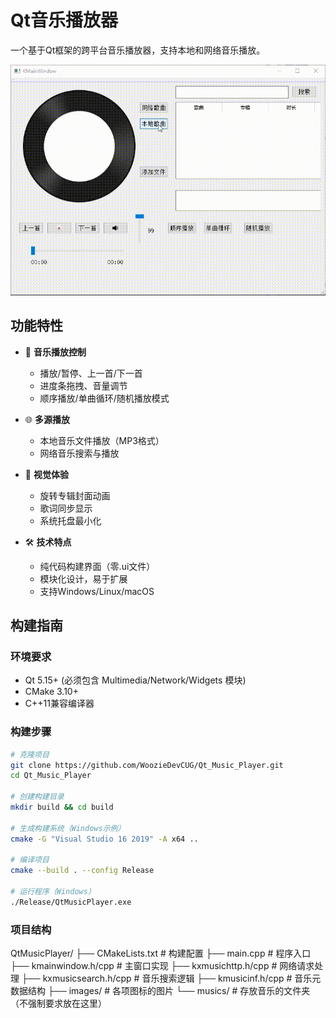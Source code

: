 # Qt音乐播放器

一个基于Qt框架的跨平台音乐播放器，支持本地和网络音乐播放。

![功能演示](./demo.gif)

## 功能特性

- 🎵 **音乐播放控制**
  - 播放/暂停、上一首/下一首
  - 进度条拖拽、音量调节
  - 顺序播放/单曲循环/随机播放模式

- 🌐 **多源播放**
  - 本地音乐文件播放（MP3格式）
  - 网络音乐搜索与播放

- 🎨 **视觉体验**
  - 旋转专辑封面动画
  - 歌词同步显示
  - 系统托盘最小化

- 🛠️ **技术特点**
  - 纯代码构建界面（零.ui文件）
  - 模块化设计，易于扩展
  - 支持Windows/Linux/macOS

## 构建指南

### 环境要求
- Qt 5.15+ (必须包含 Multimedia/Network/Widgets 模块)
- CMake 3.10+
- C++11兼容编译器

### 构建步骤
```bash
# 克隆项目
git clone https://github.com/WoozieDevCUG/Qt_Music_Player.git
cd Qt_Music_Player

# 创建构建目录
mkdir build && cd build

# 生成构建系统（Windows示例）
cmake -G "Visual Studio 16 2019" -A x64 ..

# 编译项目
cmake --build . --config Release

# 运行程序（Windows）
./Release/QtMusicPlayer.exe
```

### 项目结构
QtMusicPlayer/
├── CMakeLists.txt          # 构建配置
├── main.cpp                # 程序入口
├── kmainwindow.h/cpp       # 主窗口实现
├── kxmusichttp.h/cpp       # 网络请求处理
├── kxmusicsearch.h/cpp     # 音乐搜索逻辑
├── kmusicinf.h/cpp         # 音乐元数据结构
├── images/                 # 各项图标的图片
└── musics/                 # 存放音乐的文件夹（不强制要求放在这里）


